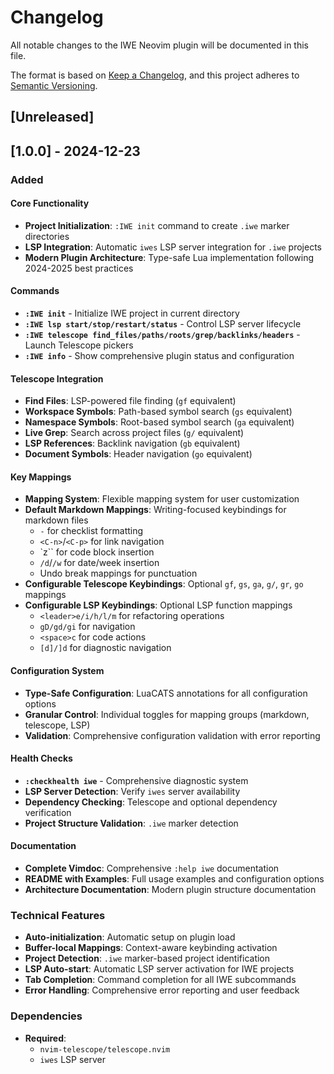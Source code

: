 # Changelog

All notable changes to the IWE Neovim plugin will be documented in this file.

The format is based on [Keep a Changelog](https://keepachangelog.com/en/1.0.0/),
and this project adheres to [Semantic Versioning](https://semver.org/spec/v2.0.0.html).

## [Unreleased]

## [1.0.0] - 2024-12-23

### Added

#### Core Functionality
- **Project Initialization**: `:IWE init` command to create `.iwe` marker directories
- **LSP Integration**: Automatic `iwes` LSP server integration for `.iwe` projects
- **Modern Plugin Architecture**: Type-safe Lua implementation following 2024-2025 best practices

#### Commands
- **`:IWE init`** - Initialize IWE project in current directory
- **`:IWE lsp start/stop/restart/status`** - Control LSP server lifecycle
- **`:IWE telescope find_files/paths/roots/grep/backlinks/headers`** - Launch Telescope pickers
- **`:IWE info`** - Show comprehensive plugin status and configuration

#### Telescope Integration
- **Find Files**: LSP-powered file finding (`gf` equivalent)
- **Workspace Symbols**: Path-based symbol search (`gs` equivalent)
- **Namespace Symbols**: Root-based symbol search (`ga` equivalent)
- **Live Grep**: Search across project files (`g/` equivalent)
- **LSP References**: Backlink navigation (`gb` equivalent)
- **Document Symbols**: Header navigation (`go` equivalent)

#### Key Mappings
- **<Plug> Mapping System**: Flexible mapping system for user customization
- **Default Markdown Mappings**: Writing-focused keybindings for markdown files
  - `-` for checklist formatting
  - `<C-n>`/`<C-p>` for link navigation
  - `z\`` for code block insertion
  - `/d`/`/w` for date/week insertion
  - Undo break mappings for punctuation
- **Configurable Telescope Keybindings**: Optional `gf`, `gs`, `ga`, `g/`, `gr`, `go` mappings
- **Configurable LSP Keybindings**: Optional LSP function mappings
  - `<leader>e/i/h/l/m` for refactoring operations
  - `gD/gd/gi` for navigation
  - `<space>c` for code actions
  - `[d]/]d` for diagnostic navigation

#### Configuration System
- **Type-Safe Configuration**: LuaCATS annotations for all configuration options
- **Granular Control**: Individual toggles for mapping groups (markdown, telescope, LSP)
- **Validation**: Comprehensive configuration validation with error reporting

#### Health Checks
- **`:checkhealth iwe`** - Comprehensive diagnostic system
- **LSP Server Detection**: Verify `iwes` server availability
- **Dependency Checking**: Telescope and optional dependency verification
- **Project Structure Validation**: `.iwe` marker detection

#### Documentation
- **Complete Vimdoc**: Comprehensive `:help iwe` documentation
- **README with Examples**: Full usage examples and configuration options
- **Architecture Documentation**: Modern plugin structure documentation

### Technical Features
- **Auto-initialization**: Automatic setup on plugin load
- **Buffer-local Mappings**: Context-aware keybinding activation
- **Project Detection**: `.iwe` marker-based project identification
- **LSP Auto-start**: Automatic LSP server activation for IWE projects
- **Tab Completion**: Command completion for all IWE subcommands
- **Error Handling**: Comprehensive error reporting and user feedback

### Dependencies
- **Required**:
  - `nvim-telescope/telescope.nvim`
  - `iwes` LSP server

